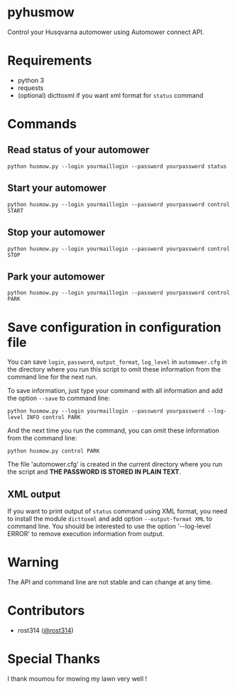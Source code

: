# pyhusmow
Control your Husqvarna automower using Automower connect API.

# Requirements
  + python 3
  + requests
  + (optional) dicttoxml if you want xml format for `status` command

# Commands
## Read status of your automower
    python husmow.py --login yourmaillogin --password yourpassword status

## Start your automower
    python husmow.py --login yourmaillogin --password yourpassword control START

## Stop your automower
    python husmow.py --login yourmaillogin --password yourpassword control STOP

## Park your automower
    python husmow.py --login yourmaillogin --password yourpassword control PARK

# Save configuration in configuration file

You can save `login`, `password`, `output_format`, `log_level` in `automower.cfg` in the directory where you run this script to omit these information from the command line for the next run.

To save information, just type your command with all information and add the option `--save` to command line:

    python husmow.py --login yourmaillogin --password yourpassword --log-level INFO control PARK

And the next time you run the command, you can omit these information from the command line:

    python husmow.py control PARK

The file 'automower.cfg' is created in the current directory where you run the script and **THE PASSWORD IS STORED IN PLAIN TEXT**.

## XML output

If you want to print output of `status` command using XML format, you need to install the module `dicttoxml` and add option `--output-format XML` to command line. You should be interested to use the option '--log-level ERROR' to remove execution information from output.

# Warning
The API and command line are not stable and can change at any time.

# Contributors
* rost314 ([@rost314](https://github.com/rost314))

# Special Thanks
I thank moumou for mowing my lawn very well !
